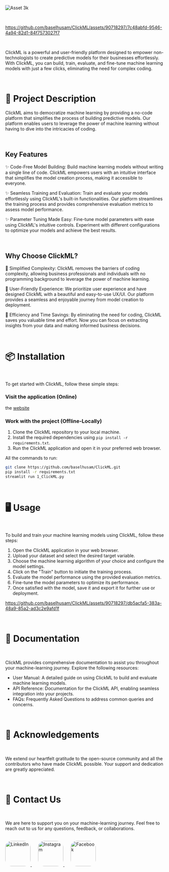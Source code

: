 
![Asset 3k](https://github.com/baselhusam/ClickML/assets/90718297/91a7cb51-df6a-4623-b4ae-76054826ded6)

<br>
  
https://github.com/baselhusam/ClickML/assets/90718297/7c48abfd-9546-4a94-82d1-84f7573027f7

<br>

ClickML is a powerful and user-friendly platform designed to empower non-technologists to create predictive models for their businesses effortlessly. With ClickML, you can build, train, evaluate, and fine-tune machine learning models with just a few clicks, eliminating the need for complex coding.

<br>

# 📝 Project Description
ClickML aims to democratize machine learning by providing a no-code platform that simplifies the process of building predictive models. Our platform enables users to leverage the power of machine learning without having to dive into the intricacies of coding.

<br>

## Key Features
✨ Code-Free Model Building: Build machine learning models without writing a single line of code. ClickML empowers users with an intuitive interface that simplifies the model creation process, making it accessible to everyone.

✨ Seamless Training and Evaluation: Train and evaluate your models effortlessly using ClickML's built-in functionalities. Our platform streamlines the training process and provides comprehensive evaluation metrics to assess model performance.

✨ Parameter Tuning Made Easy: Fine-tune model parameters with ease using ClickML's intuitive controls. Experiment with different configurations to optimize your models and achieve the best results.

<br>

## Why Choose ClickML?

🌟 Simplified Complexity: ClickML removes the barriers of coding complexity, allowing business professionals and individuals with no programming background to leverage the power of machine learning.

🌟 User-Friendly Experience: We prioritize user experience and have designed ClickML with a beautiful and easy-to-use UX/UI. Our platform provides a seamless and enjoyable journey from model creation to deployment.

🌟 Efficiency and Time Savings: By eliminating the need for coding, ClickML saves you valuable time and effort. Now you can focus on extracting insights from your data and making informed business decisions.

<br>

# 📦 Installation

<br>

To get started with ClickML, follow these simple steps:

### Visit the application (Online)
the [website](https://clickml.streamlit.app/)

### Work with the project (Offline-Locally)
1. Clone the ClickML repository to your local machine.
2. Install the required dependencies using `pip install -r requirements.txt`.
3. Run the ClickML application and open it in your preferred web browser.

All the commands to run: 
``` bash
git clone https://github.com/baselhusam/ClickML.git
pip install -r requirements.txt
streamlit run 1_ClickML.py
```
<br>

# 🖥️ Usage

<br>

To build and train your machine learning models using ClickML, follow these steps:

1. Open the ClickML application in your web browser.
2. Upload your dataset and select the desired target variable.
3. Choose the machine learning algorithm of your choice and configure the model settings.
4. Click on the "Train" button to initiate the training process.
5. Evaluate the model performance using the provided evaluation metrics.
6. Fine-tune the model parameters to optimize its performance.
7. Once satisfied with the model, save it and export it for further use or deployment.


https://github.com/baselhusam/ClickML/assets/90718297/db5acfa5-383a-48a9-85a2-ad3c2e9afd1f


<br> 

# 📄 Documentation

<br> 

ClickML provides comprehensive documentation to assist you throughout your machine-learning journey. Explore the following resources:

- User Manual: A detailed guide on using ClickML to build and evaluate machine learning models.
- API Reference: Documentation for the ClickML API, enabling seamless integration into your projects.
- FAQs: Frequently Asked Questions to address common queries and concerns.

<br>

# 🙏 Acknowledgements

<br>

We extend our heartfelt gratitude to the open-source community and all the contributors who have made ClickML possible. Your support and dedication are greatly appreciated.

<br>

# 📧 Contact Us

<br>


We are here to support you on your machine-learning journey. Feel free to reach out to us for any questions, feedback, or collaborations.

<br>

<a href="https://www.linkedin.com/company/clickml/?viewAsMember=true" target="_blank">
  <img src="https://encrypted-tbn0.gstatic.com/images?q=tbn:ANd9GcQe0adDoUGWVD3jGzfT8grK5Uhw0dLXSk3OWJwZaXI-t95suRZQ-wPF7-Az6KurXDVktV4&usqp=CAU" alt="LinkedIn" width="80" height="80" style="border-radius: 25%;">
</a>  󠁪 󠁪 󠁪 󠁪 󠁪 
<a href="https://www.instagram.com/baselhusam/" target="_blank">
  <img src="https://upload.wikimedia.org/wikipedia/commons/thumb/e/e7/Instagram_logo_2016.svg/2048px-Instagram_logo_2016.svg.png" alt="Instagram" width="80" height="80" style="border-radius: 25%;">
</a>  󠁪 󠁪 󠁪 󠁪 󠁪 
<a href="https://www.facebook.com/profile.php?id=100088667931989" target="_blank">
  <img src="https://seeklogo.com/images/F/facebook-logo-C64946D6D2-seeklogo.com.png" alt="Facebook" width="80" height="80" style="border-radius: 25%;">
</a>

